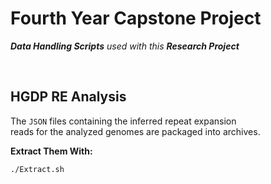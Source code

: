 
# Fourth Year Capstone Project 

***Data Handling Scripts*** *used with this* ***Research Project***

<br>

## HGDP RE Analysis

The `JSON` files containing the inferred repeat expansion <br>
reads for the analyzed genomes are packaged into archives.

**Extract Them With:**

```sh
./Extract.sh
```

